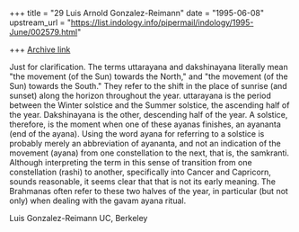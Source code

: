 +++
title = "29 Luis Arnold Gonzalez-Reimann"
date = "1995-06-08"
upstream_url = "https://list.indology.info/pipermail/indology/1995-June/002579.html"

+++
[Archive link](https://list.indology.info/pipermail/indology/1995-June/002579.html)


Just for clarification.  The terms uttarayana and dakshinayana literally 
mean "the movement (of the Sun) towards the North," and "the movement (of 
the Sun) towards the South."  They refer to the shift in the place of 
sunrise (and sunset) along the horizon throughout the year. uttarayana is 
the period between the Winter solstice and the Summer solstice, the 
ascending half of the year.  Dakshinayana is the other, descending half 
of the year.  A solstice, therefore, is the moment when one of these 
ayanas finishes, an ayananta (end of the ayana).  Using the word ayana 
for referring to a solstice is probably merely an abbreviation of 
ayananta, and not an indication of the movement (ayana) from one 
constellation to the next, that is, the samkranti.  Although interpreting 
the term in this sense of transition from one constellation (rashi) to 
another, specifically into Cancer and Capricorn, sounds reasonable, it 
seems clear that that is not its early meaning.
The Brahmanas often refer to these two halves of the year, in particular 
(but not only) when dealing with the gavam ayana ritual.

Luis Gonzalez-Reimann
UC, Berkeley





